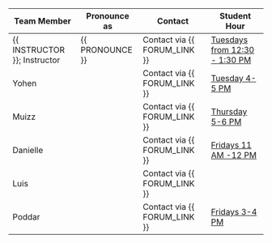 | Team Member                  | Pronounce as    | Contact                      | Student Hour                                                                                             |
|------------------------------|-----------------|------------------------------|----------------------------------------------------------------------------------------------------------|
| {{ INSTRUCTOR }}; Instructor | {{ PRONOUNCE }} | Contact via {{ FORUM_LINK }} | [Tuesdays from 12:30 - 1:30 PM]( https://ubc.zoom.us/j/69306195735?pwd=aFZUcHZvNWczUTlyNlNydHE2eXdQdz09) |
| Yohen                        |                 | Contact via {{ FORUM_LINK }} | [Tuesday 4-5 PM]()                                                                                       |
| Muizz                        |                 | Contact via {{ FORUM_LINK }} | [Thursday 5-6 PM]()                                                                                      |
| Danielle                     |                 | Contact via {{ FORUM_LINK }} | [Fridays 11 AM -12 PM]()                                                                                 |
| Luis                         |                 | Contact via {{ FORUM_LINK }} | []()                                                                                                     |
| Poddar                       |                 | Contact via {{ FORUM_LINK }} | [Fridays 3-4 PM]()                                                                                       |
